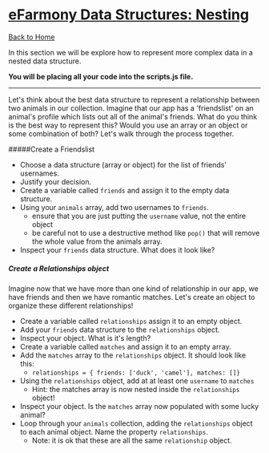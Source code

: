 
# [eFarmony Data Structures: Nesting](id:relationships)
[Back to Home](https://github.com/bgando/JS102)

In this section we will be explore how to represent more complex data in a nested data structure.

**You will be placing all your code into the scripts.js file.** 

---

Let's think about the best data structure to represent a relationship between two animals in our collection. Imagine that our app has a 'friendslist' on an animal's profile which lists out all of the animal's friends. What do you think is the best way to represent this? Would you use an array or an object or some combination of both? Let's walk through the process together.

#####Create a Friendslist
- Choose a data structure (array or object) for the list of friends' usernames.
- Justify your decision.
- Create a variable called `friends` and assign it to the empty data structure.
- Using your `animals` array, add two usernames to `friends`.
  - ensure that you are just putting the `username` value, not the entire object
  - be careful not to use a destructive method like `pop()` that will remove the whole value from the animals array.
- Inspect your `friends` data structure. What does it look like?

##### Create a Relationships object

Imagine now that we have more than one kind of relationship in our app, we have friends and then we have romantic matches. Let's create an object to organize these different relationships!

- Create a variable called `relationships` assign it to an empty object.
- Add your `friends` data structure to the `relationships` object.
- Inspect your object. What is it's length?
- Create a variable called `matches` and assign it to an empty array.
- Add the `matches` array to the `relationships` object. It should look like this:
  - `relationships = { friends: ['duck', 'camel'], matches: []}`
- Using the `relationships` object, add at at least one `username` to `matches`
  - Hint: the matches array is now nested inside the `relationships` object!
- Inspect your object. Is the `matches` array now populated with some lucky animal?
- Loop through your `animals` collection, adding the `relationships` object to each animal object. Name the property `relationships`.
  - Note: it is ok that these are all the same `relationship` object.
